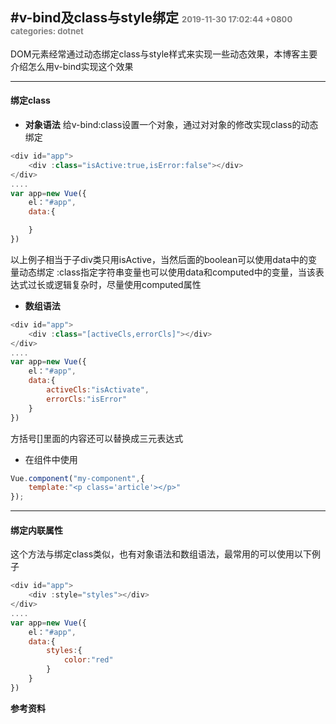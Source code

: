 #v-bind及class与style绑定
<font color=gray size=2>2019-11-30 17:02:44 +0800</font>
<font color=gray size=2>categories: dotnet</font>
---

DOM元素经常通过动态绑定class与style样式来实现一些动态效果，本博客主要介绍怎么用v-bind实现这个效果

---

#### 绑定class

+ **对象语法**
给v-bind:class设置一个对象，通过对对象的修改实现class的动态绑定
```javascript
<div id="app">
    <div :class="isActive:true,isError:false"></div>
</div>
....
var app=new Vue({
    el："#app",
    data:{

    }
})
```
以上例子相当于子div类只用isActive，当然后面的boolean可以使用data中的变量动态绑定
:class指定字符串变量也可以使用data和computed中的变量，当该表达式过长或逻辑复杂时，尽量使用computed属性
+ **数组语法**
```javascript
<div id="app">
    <div :class="[activeCls,errorCls]"></div>
</div>
....
var app=new Vue({
    el："#app",
    data:{
        activeCls:"isActivate",
        errorCls:"isError"
    }
})
```
方括号[]里面的内容还可以替换成三元表达式

+ 在组件中使用
```javascript
Vue.component("my-component",{
    template:"<p class='article'></p>"
});
```
---

#### 绑定内联属性
这个方法与绑定class类似，也有对象语法和数组语法，最常用的可以使用以下例子
```javascript
<div id="app">
    <div :style="styles"></div>
</div>
....
var app=new Vue({
    el："#app",
    data:{
        styles:{
            color:"red"
        }
    }
})
```

**参考资料**